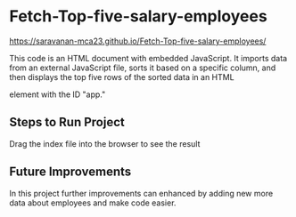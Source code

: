 # Fetch-Top-five-salary-employees

https://saravanan-mca23.github.io/Fetch-Top-five-salary-employees/

This code is an HTML document with embedded JavaScript. It imports data from an external JavaScript file, sorts it based on a specific column, and then displays the top five rows of the sorted data in an HTML <div> element with the ID "app."
## Steps to Run Project
Drag the index file into the browser to see the result
## Future Improvements
In this project further improvements can enhanced by adding new more data about employees and make code easier.


